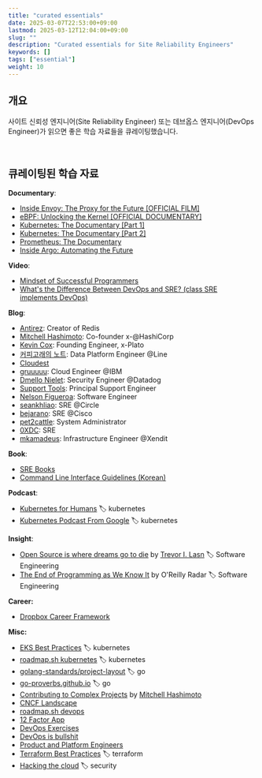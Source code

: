 ```yaml
---
title: "curated essentials"
date: 2025-03-07T22:53:00+09:00
lastmod: 2025-03-12T12:04:00+09:00
slug: ""
description: "Curated essentials for Site Reliability Engineers"
keywords: []
tags: ["essential"]
weight: 10
---
```


## 개요

사이트 신뢰성 엔지니어(Site Reliability Engineer) 또는 데브옵스 엔지니어(DevOps Engineer)가 읽으면 좋은 학습 자료들을 큐레이팅했습니다.

&nbsp;

## 큐레이팅된 학습 자료

**Documentary**:

- [Inside Envoy: The Proxy for the Future [OFFICIAL FILM]](https://youtu.be/uaksVVHDhYU?si=Tml6qdM8EWOO0eIM)
- [eBPF: Unlocking the Kernel [OFFICIAL DOCUMENTARY]](https://youtu.be/Wb_vD3XZYOA?si=bzRES3oSqi1BxVb9)
- [Kubernetes: The Documentary [Part 1]](https://youtu.be/BE77h7dmoQU?si=Z8SogwURaHyO2vSa)
- [Kubernetes: The Documentary [Part 2]](https://youtu.be/318elIq37PE?si=9VvPqRjXrKk-bnhS)
- [Prometheus: The Documentary](https://youtu.be/rT4fJNbfe14?si=IpI_WplBDiUpqDKK)
- [Inside Argo: Automating the Future](https://youtu.be/ox3Gx3eCTCs?si=VJGSP1bgOADfg300)

**Video**:

- [Mindset of Successful Programmers](https://www.youtube.com/watch?v=nogh434ykF0)
- [What's the Difference Between DevOps and SRE? (class SRE implements DevOps)](https://www.youtube.com/watch?v=uTEL8Ff1Zvk)

**Blog**:

- [Antirez](https://antirez.com): Creator of Redis
- [Mitchell Hashimoto](https://mitchellh.com/): Co-founder x-@HashiCorp
- [Kevin Cox](https://kevincox.ca/): Founding Engineer, x-Plato
- [커피고래의 노트](https://coffeewhale.com/): Data Platform Engineer @Line
- [Cloudest](https://cloudest.oopy.io/)
- [gruuuuu](https://gruuuuu.github.io/): Cloud Engineer @IBM
- [Dmello Nielet](https://dmellonielet.com/): Security Engineer @Datadog
- [Support Tools](https://support.tools/): Principal Support Engineer
- [Nelson Figueroa](https://nelsonfigueroa.dev/): Software Engineer
- [seankhliao](https://seankhliao.com/): SRE @Circle
- [bejarano](https://www.bejarano.io/): SRE @Cisco
- [pet2cattle](https://pet2cattle.com/): System Administrator
- [0XDC](https://0xdc.me/): SRE
- [mkamadeus](https://mkamadeus.dev/): Infrastructure Engineer @Xendit

**Book**:

- [SRE Books](https://sre.google/books/)
- [Command Line Interface Guidelines (Korean)](https://clig.kr/)

**Podcast**:

- [Kubernetes for Humans](https://podcasts.apple.com/us/podcast/kubernetes-for-humans/id1706941753?l=ko) 🏷️ kubernetes
- [Kubernetes Podcast From Google](https://podcasts.apple.com/kr/podcast/kubernetes-podcast-from-google/id1370049232) 🏷️ kubernetes

**Insight**:

- [Open Source is where dreams go to die](https://www.trevorlasn.com/blog/open-source-is-where-dreams-go-to-die) by [Trevor I. Lasn](https://github.com/indreklasn) 🏷️ Software Engineering
- [The End of Programming as We Know It](https://www.oreilly.com/radar/the-end-of-programming-as-we-know-it/) by O'Reilly Radar 🏷️ Software Engineering

**Career:**

- [Dropbox Career Framework](https://dropbox.github.io/dbx-career-framework/overview.html)

**Misc:**

- [EKS Best Practices](https://aws.github.io/aws-eks-best-practices/) 🏷️ kubernetes
- [roadmap.sh kubernetes](https://roadmap.sh/kubernetes) 🏷️ kubernetes
- [golang-standards/project-layout](https://github.com/golang-standards/project-layout/blob/master/README_ko.md) 🏷️ go
- [go-proverbs.github.io](https://go-proverbs.github.io) 🏷️ go
- [Contributing to Complex Projects](https://mitchellh.com/writing/contributing-to-complex-projects) by [Mitchell Hashimoto](https://mitchellh.com/)
- [CNCF Landscape](https://landscape.cncf.io/)
- [roadmap.sh devops](https://roadmap.sh/devops)
- [12 Factor App](https://12factor.net/)
- [DevOps Exercises](https://github.com/bregman-arie/devops-exercises)
- [DevOps is bullshit](https://www.massdriver.cloud/blogs/devops-is-bullshit)
- [Product and Platform Engineers](https://leerob.io/blog/product-engineers)
- [Terraform Best Practices](https://www.terraform-best-practices.com/) 🏷️ terraform
- [Hacking the cloud](https://hackingthe.cloud/) 🏷️ security
